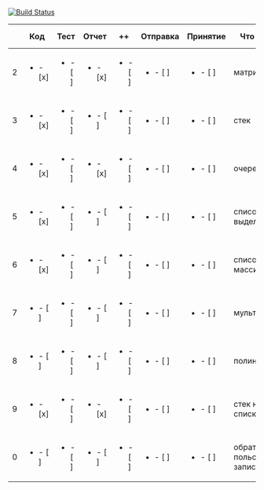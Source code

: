 ﻿
[![Build Status](https://travis-ci.org/Kitilonom/381706-1_Bezruchko.svg?branch=master)](https://travis-ci.org/Kitilonom/381706-1_Bezruchko)



|| Код | Тест | Отчет | ++ | Отправка| Принятие | Что там | Название проекта   | 
|--|---|------|-------|----|---------|----------|---------|--------------------|
|2|  <ul><li>- [x] </li></ul>  | <ul><li>- [ ] </li></ul> | <ul><li>- [x] </li></ul> | <ul><li>- [ ] </li></ul> | <ul><li>- [ ] </li></ul> | <ul><li>- [ ] </li></ul> | матрица | Vector | 
|3|  <ul><li>- [x] </li></ul>  | <ul><li>- [ ] </li></ul> | <ul><li>- [ ] </li></ul> | <ul><li>- [ ] </li></ul> | <ul><li>- [ ] </li></ul> | <ul><li>- [ ] </li></ul> | стек | Stack_on_list | 
|4|  <ul><li>- [x] </li></ul>  | <ul><li>- [ ] </li></ul> | <ul><li>- [x] </li></ul> | <ul><li>- [ ] </li></ul> | <ul><li>- [ ] </li></ul> | <ul><li>- [ ] </li></ul> | очередь | Queue | 
|5|  <ul><li>- [x] </li></ul>  | <ul><li>- [ ] </li></ul> | <ul><li>- [ ] </li></ul> | <ul><li>- [ ] </li></ul> | <ul><li>- [ ] </li></ul> | <ul><li>- [ ] </li></ul> | список на выделении | List_on_selection | 
|6|  <ul><li>- [x] </li></ul>  | <ul><li>- [ ] </li></ul> | <ul><li>- [ ] </li></ul> | <ul><li>- [ ] </li></ul> | <ul><li>- [ ] </li></ul> | <ul><li>- [ ] </li></ul> | список на массивах | List_on_array | 
|7|  <ul><li>- [ ] </li></ul>  | <ul><li>- [ ] </li></ul> | <ul><li>- [ ] </li></ul> | <ul><li>- [ ] </li></ul> | <ul><li>- [ ] </li></ul> | <ul><li>- [ ] </li></ul> | мультистек | Multistack | 
|8|  <ul><li>- [ ] </li></ul>  | <ul><li>- [ ] </li></ul> | <ul><li>- [ ] </li></ul> | <ul><li>- [ ] </li></ul> | <ul><li>- [ ] </li></ul> | <ul><li>- [ ] </li></ul> | полиномы | Polynom | 
|9|  <ul><li>- [x] </li></ul>  | <ul><li>- [ ] </li></ul> | <ul><li>- [x] </li></ul> | <ul><li>- [ ] </li></ul> | <ul><li>- [ ] </li></ul> | <ul><li>- [ ] </li></ul> | стек на списках | Stack | 
|0|  <ul><li>- [ ] </li></ul>  | <ul><li>- [ ] </li></ul> | <ul><li>- [ ] </li></ul> | <ul><li>- [ ] </li></ul> | <ul><li>- [ ] </li></ul> | <ul><li>- [ ] </li></ul> | обратная польская запись | Polish | 


